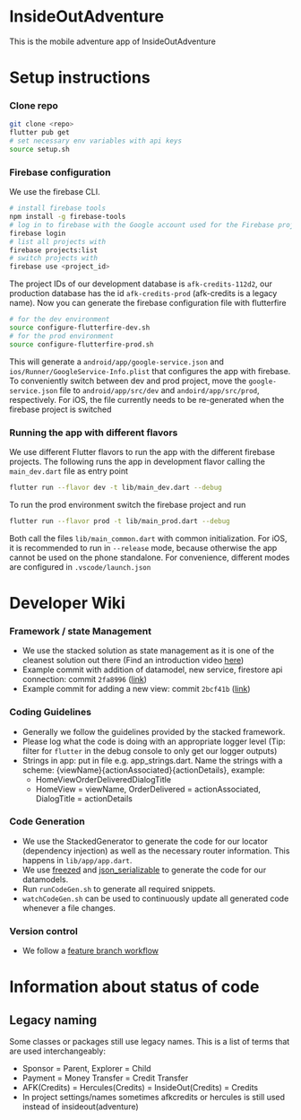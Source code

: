 # InsideOutAdventure
This is the mobile adventure app of InsideOutAdventure

# Setup instructions

### Clone repo
```bash
git clone <repo>
flutter pub get
# set necessary env variables with api keys
source setup.sh
```

### Firebase configuration
We use the firebase CLI. 
```bash
# install firebase tools
npm install -g firebase-tools
# log in to firebase with the Google account used for the Firebase projects.
firebase login
# list all projects with 
firebase projects:list
# switch projects with 
firebase use <project_id>
```
The project IDs of our development database is `afk-credits-112d2`, our production database has the id `afk-credits-prod` (afk-credits is a legacy name). 
Now you can generate the firebase configuration file with flutterfire
```bash
# for the dev environment 
source configure-flutterfire-dev.sh
# for the prod environment
source configure-flutterfire-prod.sh
```
This will generate a `android/app/google-service.json` and `ios/Runner/GoogleService-Info.plist` that configures the app with firebase. To conveniently switch between dev and prod project, move the `google-service.json` file to `android/app/src/dev` and `andoird/app/src/prod`, respectively. For iOS, the file currently needs to be re-generated when the firebase project is switched

### Running the app with different flavors
We use different Flutter flavors to run the app with the different firebase projects. The following runs the app in development flavor calling the `main_dev.dart` file as entry point
```bash
flutter run --flavor dev -t lib/main_dev.dart --debug
```
To run the prod environment switch the firebase project and run
```bash
flutter run --flavor prod -t lib/main_prod.dart --debug
```
Both call the files `lib/main_common.dart` with common initialization.
For iOS, it is recommended to run in `--release` mode, because otherwise the app cannot be used on the phone standalone. 
For convenience, different modes are configured in `.vscode/launch.json`

# Developer Wiki
### Framework / state Management

- We use the stacked solution as state management as it is one of the cleanest solution out there (Find an introduction video [here](https://www.youtube.com/watch?v=hEy_36LPcgQ&ab_channel=FilledStacks))
- Example commit with addition of datamodel, new service, firestore api connection: commit `2fa8996` ([link](https://github.com/bejaeger/afk-credits/commit/2fa8996faddc2a9290766953fa34b220f0a88158))
- Example commit for adding a new view: commit `2bcf41b` ([link](https://github.com/bejaeger/afk-credits/commit/2bcf41bf0f28713b12f627b55c89e395e641091b))

### Coding Guidelines
- Generally we follow the guidelines provided by the stacked framework. 
- Please log what the code is doing with an appropriate logger level (Tip: filter for `flutter` in the debug console to only get our logger outputs)
- Strings in app: put in file e.g. app_strings.dart. Name the strings with a scheme: {viewName}{actionAssociated}{actionDetails}, example:
    - HomeViewOrderDeliveredDialogTitle
    - HomeView = viewName, OrderDelivered = actionAssociated, DialogTitle = actionDetails

### Code Generation
- We use the StackedGenerator to generate the code for our locator (dependency injection) as well as the necessary router information. This happens in `lib/app/app.dart`.
- We use [freezed](https://pub.dev/packages/freezed) and [json_serializable](https://pub.dev/packages/json_serializable) to generate the code for our datamodels.
- Run `runCodeGen.sh` to generate all required snippets.
- `watchCodeGen.sh` can be used to continuously update all generated code whenever a file changes.

### Version control
- We follow a [feature branch workflow](https://www.atlassian.com/git/tutorials/comparing-workflows/feature-branch-workflow)

# Information about status of code

## Legacy naming
Some classes or packages still use legacy names. This is a list of terms that are used interchangeably:
- Sponsor = Parent, Explorer = Child
- Payment = Money Transfer = Credit Transfer
- AFK(Credits) = Hercules(Credits) = InsideOut(Credits) = Credits
- In project settings/names sometimes afkcredits or hercules is still used instead of insideout(adventure)

